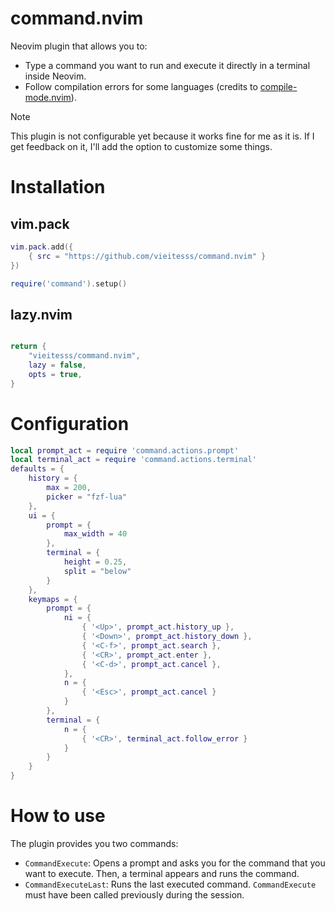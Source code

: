 # command.nvim

Neovim plugin that allows you to:
- Type a command you want to run and execute it directly in a terminal inside Neovim.
- Follow compilation errors for some languages (credits to [compile-mode.nvim](https://github.com/ej-shafran/compile-mode.nvim/tree/main)).

>[!NOTE]
> This plugin is not configurable yet because it works fine for me as it is. If I get feedback on it, I'll add the option to customize some things.

# Installation

## vim.pack

```lua
vim.pack.add({
    { src = "https://github.com/vieitesss/command.nvim" }
})

require('command').setup()
```

## lazy.nvim

```lua

return {
    "vieitesss/command.nvim",
    lazy = false,
    opts = true,
}
```

# Configuration

```lua
local prompt_act = require 'command.actions.prompt'
local terminal_act = require 'command.actions.terminal'
defaults = {
    history = {
        max = 200,
        picker = "fzf-lua"
    },
    ui = {
        prompt = {
            max_width = 40
        },
        terminal = {
            height = 0.25,
            split = "below"
        }
    },
    keymaps = {
        prompt = {
            ni = {
                { '<Up>', prompt_act.history_up },
                { '<Down>', prompt_act.history_down },
                { '<C-f>', prompt_act.search },
                { '<CR>', prompt_act.enter },
                { '<C-d>', prompt_act.cancel },
            },
            n = {
                { '<Esc>', prompt_act.cancel }
            }
        },
        terminal = {
            n = {
                { '<CR>', terminal_act.follow_error }
            }
        }
    }
}
```

# How to use

The plugin provides you two commands:
- `CommandExecute`: Opens a prompt and asks you for the command that you want to execute. Then, a terminal appears and runs the command.
- `CommandExecuteLast`: Runs the last executed command. `CommandExecute` must have been called previously during the session.
